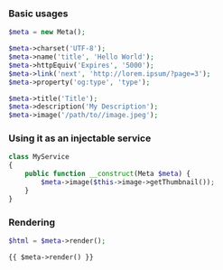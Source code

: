 ### Basic usages

```php
$meta = new Meta();

$meta->charset('UTF-8');
$meta->name('title', 'Hello World');
$meta->httpEquiv('Expires', '5000');
$meta->link('next', 'http://lorem.ipsum/?page=3');
$meta->property('og:type', 'type');

$meta->title('Title');
$meta->description('My Description');
$meta->image('/path/to//image.jpeg');
```

### Using it as an injectable service

```php
class MyService 
{
    public function __construct(Meta $meta) {
        $meta->image($this->image->getThumbnail());
    }
}
```

### Rendering

```php
$html = $meta->render();
```

```twig
{{ $meta->render() }}
```
